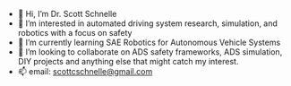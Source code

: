 - 👋 Hi, I’m Dr. Scott Schnelle
- 👀 I’m interested in automated driving system research, simulation, and robotics with a focus on safety
- 🌱 I’m currently learning SAE Robotics for Autonomous Vehicle Systems
- 💞️ I’m looking to collaborate on ADS safety frameworks, ADS simulation, DIY projects and anything else that might catch my interest.
- 📫 email: scottcschnelle@gmail.com

<!---
scs50/scs50 is a ✨ special ✨ repository because its `README.md` (this file) appears on your GitHub profile.
You can click the Preview link to take a look at your changes.
--->
